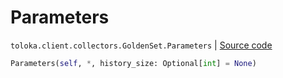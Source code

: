 # Parameters
`toloka.client.collectors.GoldenSet.Parameters` | [Source code](https://github.com/Toloka/toloka-kit/blob/v1.2.0/src/client/collectors.py#L359)

```python
Parameters(self, *, history_size: Optional[int] = None)
```

